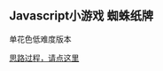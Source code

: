 <h2>
Javascript小游戏 蜘蛛纸牌
</h2>
<p>
	单花色低难度版本
</p>
<p>
	<a href="http://www.fuweiyi.com/game/2013/08/22/a-javascript-game-spider.html">思路过程，请点这里</a>
</p>
